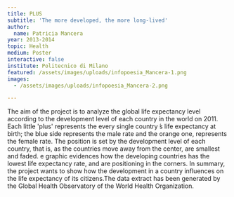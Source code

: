 ```yaml
---
title: PLUS
subtitle: 'The more developed, the more long-lived'
author:
  name: Patricia Mancera
year: 2013-2014
topic: Health
medium: Poster
interactive: false
institute: Politecnico di Milano
featured: /assets/images/uploads/infopoesia_Mancera-1.png
images:
  - /assets/images/uploads/infopoesia_Mancera-2.png

---
```

The aim of the project is to analyze the global life expectancy level according to the development level of each country in the world on 2011. Each little 'plus' represents the every single country ́s life expectancy at birth; the blue side represents the male rate and the orange one, represents the female rate. The position is set by the development level of each country, that is, as the countries move away from the center, are smallest and faded. e graphic evidences how the developing countries has the lowest life expectancy rate, and are positioning in the corners. In summary, the project wants to show how the development in a country infl­uences on the life expectancy of its citizens.The data extract has been generated by the Global Health Observatory of the World Health Organization.
